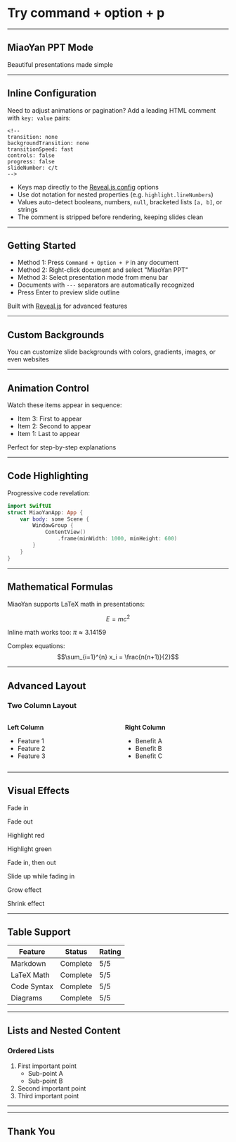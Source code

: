 <!--
transition: slide
backgroundTransition: none
slideNumber: c/t
hash: true
controls: true
progress: true
-->

# Try command + option + p

---

## MiaoYan PPT Mode

Beautiful presentations made simple

---

## Inline Configuration

Need to adjust animations or pagination? Add a leading HTML comment with `key: value` pairs:

```
<!--
transition: none
backgroundTransition: none
transitionSpeed: fast
controls: false
progress: false
slideNumber: c/t
-->
```
- Keys map directly to the [Reveal.js config](https://revealjs.com/config/) options
- Use dot notation for nested properties (e.g. `highlight.lineNumbers`)
- Values auto-detect booleans, numbers, `null`, bracketed lists `[a, b]`, or strings
- The comment is stripped before rendering, keeping slides clean

---

## Getting Started

- Method 1: Press `Command + Option + P` in any document
- Method 2: Right-click document and select "MiaoYan PPT"
- Method 3: Select presentation mode from menu bar
- Documents with `---` separators are automatically recognized
- Press Enter to preview slide outline

Built with [Reveal.js](https://revealjs.com/markdown/) for advanced features

---

<!-- .slide: data-background="#F8CB9E" -->
## Custom Backgrounds

You can customize slide backgrounds with colors, gradients, images, or even websites

---

## Animation Control

Watch these items appear in sequence:

- Item 3: First to appear <!-- .element: class="fragment" data-fragment-index="1" -->
- Item 2: Second to appear <!-- .element: class="fragment" data-fragment-index="2" -->
- Item 1: Last to appear <!-- .element: class="fragment" data-fragment-index="3" -->

Perfect for step-by-step explanations

---

## Code Highlighting

Progressive code revelation:

```swift [1|2-4|5-7|8]
import SwiftUI
struct MiaoYanApp: App {
    var body: some Scene {
        WindowGroup {
            ContentView()
                .frame(minWidth: 1000, minHeight: 600)
        }
    }
}
```

---

## Mathematical Formulas

MiaoYan supports LaTeX math in presentations:

$$E = mc^2$$

Inline math works too: $\pi \approx 3.14159$

Complex equations:
$$\sum_{i=1}^{n} x_i = \frac{n(n+1)}{2}$$

---

## Advanced Layout

### Two Column Layout

<div style="display: flex; gap: 2rem;">
<div style="flex: 1;">

**Left Column**

- Feature 1
- Feature 2
- Feature 3

</div>
<div style="flex: 1;">

**Right Column**

- Benefit A
- Benefit B
- Benefit C

</div>
</div>

---

## Visual Effects

<p class="fragment">Fade in</p>
<p class="fragment fade-out">Fade out</p>
<p class="fragment highlight-red">Highlight red</p>
<p class="fragment highlight-green">Highlight green</p>
<p class="fragment fade-in-then-out">Fade in, then out</p>
<p class="fragment fade-up">Slide up while fading in</p>
<p class="fragment grow">Grow effect</p>
<p class="fragment shrink">Shrink effect</p>

---

## Table Support

| Feature | Status | Rating |
|---------|--------|--------|
| Markdown | Complete | 5/5 |
| LaTeX Math | Complete | 5/5 |
| Code Syntax | Complete | 5/5 |
| Diagrams | Complete | 5/5 |

---

## Lists and Nested Content

### Ordered Lists

1. First important point
   - Sub-point A
   - Sub-point B
2. Second important point
3. Third important point

---

<!-- .slide: data-background-iframe="https://miaoyan.app/" -->
<!-- .slide: data-background-interactive -->

---

## Thank You
